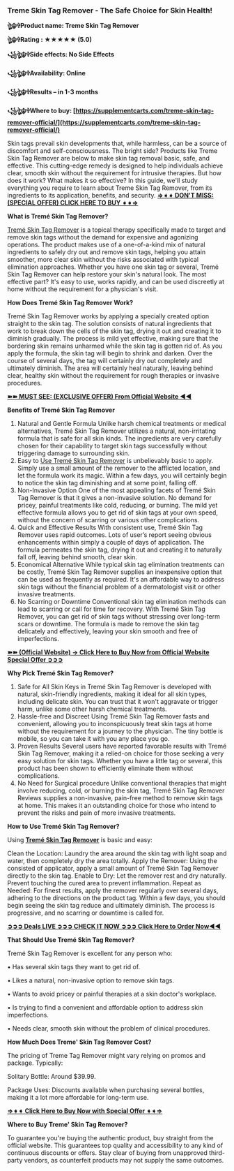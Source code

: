 ### Treme Skin Tag Remover - The Safe Choice for Skin Health!

**ঔৣ☬✞Product name: Treme Skin Tag Remover**

**ঔৣ☬✞Rating : ★★★★★ (5.0)**

**꧁ঔৣ☬✞Side effects: No Side Effects**

**꧁ঔৣ☬✞Availability: Online**

**꧁ঔৣ☬✞Results – in 1-3 months**

**꧁ঔৣ☬✞Where to buy:  [https://supplementcarts.com/treme-skin-tag-remover-official/](https://supplementcarts.com/treme-skin-tag-remover-official/)**

Skin tags prevail skin developments that, while harmless, can be a source of discomfort and self-consciousness. The bright side? Products like Treme Skin Tag Remover are below to make skin tag removal basic, safe, and effective. This cutting-edge remedy is designed to help individuals achieve clear, smooth skin without the requirement for intrusive therapies. But how does it work? What makes it so effective? In this guide, we'll study everything you require to learn about Treme Skin Tag Remover, from its ingredients to its application, benefits, and security. **[⇒➧➧ DON'T MISS: (SPECIAL OFFER) CLICK HERE TO BUY ➧➧⇒](https://supplementcarts.com/treme-skin-tag-remover-official/)**

**What is Tremé Skin Tag Remover?**

[Tremé Skin Tag Remover](https://www.facebook.com/Treme.Skin.Tag.Remover.Official) is a topical therapy specifically made to target and remove skin tags without the demand for expensive and agonizing operations. The product makes use of a one-of-a-kind mix of natural ingredients to safely dry out and remove skin tags, helping you attain smoother, more clear skin without the risks associated with typical elimination approaches. Whether you have one skin tag or several, Tremé Skin Tag Remover can help restore your skin's natural look. The most effective part? It's easy to use, works rapidly, and can be used discreetly at home without the requirement for a physician's visit.

**How Does Tremé Skin Tag Remover Work?**

Tremé Skin Tag Remover works by applying a specially created option straight to the skin tag. The solution consists of natural ingredients that work to break down the cells of the skin tag, drying it out and creating it to diminish gradually. The process is mild yet effective, making sure that the bordering skin remains unharmed while the skin tag is gotten rid of. As you apply the formula, the skin tag will begin to shrink and darken. Over the course of several days, the tag will certainly dry out completely and ultimately diminish. The area will certainly heal naturally, leaving behind clear, healthy skin without the requirement for rough therapies or invasive procedures.

**[➽➽ MUST SEE: (EXCLUSIVE OFFER) From Official Website ◀◀](https://supplementcarts.com/treme-skin-tag-remover-official/)**

**Benefits of Tremé Skin Tag Remover**

1.	Natural and Gentle Formula Unlike harsh chemical treatments or medical alternatives, Tremé Skin Tag Remover utilizes a natural, non-irritating formula that is safe for all skin kinds. The ingredients are very carefully chosen for their capability to target skin tags successfully without triggering damage to surrounding skin.
2.	Easy to [Use Tremé Skin Tag Remover](https://healthquerys.com/treme-skin-tag-remover-reviews/) is unbelievably basic to apply. Simply use a small amount of the remover to the afflicted location, and let the formula work its magic. Within a few days, you will certainly begin to notice the skin tag diminishing and at some point, falling off.
3.	Non-Invasive Option One of the most appealing facets of Tremé Skin Tag Remover is that it gives a non-invasive solution. No demand for pricey, painful treatments like cold, reducing, or burning. The mild yet effective formula allows you to get rid of skin tags at your own speed, without the concern of scarring or various other complications.
4.	Quick and Effective Results With consistent use, Tremé Skin Tag Remover uses rapid outcomes. Lots of user’s report seeing obvious enhancements within simply a couple of days of application. The formula permeates the skin tag, drying it out and creating it to naturally fall off, leaving behind smooth, clear skin.
5.	Economical Alternative While typical skin tag elimination treatments can be costly, Tremé Skin Tag Remover supplies an inexpensive option that can be used as frequently as required. It's an affordable way to address skin tags without the financial problem of a dermatologist visit or other invasive treatments.
6.	No Scarring or Downtime Conventional skin tag elimination methods can lead to scarring or call for time for recovery. With Tremé Skin Tag Remover, you can get rid of skin tags without stressing over long-term scars or downtime. The formula is made to remove the skin tag delicately and effectively, leaving your skin smooth and free of imperfections.

**[➽➽ (Official Website) → Click Here to Buy Now from Official Website Special Offer ➲➲➲](https://supplementcarts.com/treme-skin-tag-remover-official/)**

**Why Pick Tremé Skin Tag Remover?**

1.	Safe for All Skin Keys in Tremé Skin Tag Remover is developed with natural, skin-friendly ingredients, making it ideal for all skin types, including delicate skin. You can trust that it won't aggravate or trigger harm, unlike some other harsh chemical treatments.
2.	Hassle-free and Discreet Using Tremé Skin Tag Remover fasts and convenient, allowing you to inconspicuously treat skin tags at home without the requirement for a journey to the physician. The tiny bottle is mobile, so you can take it with you any place you go.
3.	Proven Results Several users have reported favorable results with Tremé Skin Tag Remover, making it a relied-on choice for those seeking a very easy solution for skin tags. Whether you have a little tag or several, this product has been shown to efficiently eliminate them without complications.
4.	No Need for Surgical procedure Unlike conventional therapies that might involve reducing, cold, or burning the skin tag, Tremé Skin Tag Remover Reviews supplies a non-invasive, pain-free method to remove skin tags at home. This makes it an outstanding choice for those who intend to prevent the risks and pain of more invasive treatments.

**How to Use Tremé Skin Tag Remover?**

Using **[Tremé Skin Tag Remover](https://www.facebook.com/Treme.Skin.Tag.Remover.Official)** is basic and easy:

Clean the Location: Laundry the area around the skin tag with light soap and water, then completely dry the area totally.
Apply the Remover: Using the consisted of applicator, apply a small amount of Tremé Skin Tag Remover directly to the skin tag.
Enable to Dry: Let the remover rest and dry naturally. Prevent touching the cured area to prevent inflammation.
Repeat as Needed: For finest results, apply the remover regularly over several days, adhering to the directions on the product tag.
Within a few days, you should begin seeing the skin tag reduce and ultimately diminish. The process is progressive, and no scarring or downtime is called for.

**[➲➲➲ Deals LIVE ➲➲➲ CHECK IT NOW ➲➲➲ Click Here to Order Now◀◀](https://supplementcarts.com/treme-skin-tag-remover-official/)**

**That Should Use Tremé Skin Tag Remover?**

Tremé Skin Tag Remover is excellent for any person who:

•	Has several skin tags they want to get rid of.

•	Likes a natural, non-invasive option to remove skin tags.

•	Wants to avoid pricey or painful therapies at a skin doctor's workplace.

•	Is trying to find a convenient and affordable option to address skin imperfections.

•	Needs clear, smooth skin without the problem of clinical procedures.

**How Much Does Treme' Skin Tag Remover Cost?**

The pricing of Treme Tag Remover might vary relying on promos and package. Typically:

Solitary Bottle: Around $39.99.

Package Uses: Discounts available when purchasing several bottles, making it a lot more affordable for long-term use.

**[⇒➧➧ Click Here to Buy Now with Special Offer ➧➧⇒](https://supplementcarts.com/treme-skin-tag-remover-official/)**

**Where to Buy Treme' Skin Tag Remover?** 

To guarantee you're buying the authentic product, buy straight from the official website. This guarantees top quality and accessibility to any kind of continuous discounts or offers. Stay clear of buying from unapproved third-party vendors, as counterfeit products may not supply the same outcomes.

